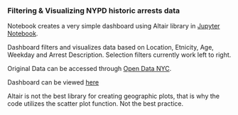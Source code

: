 ### Filtering & Visualizing NYPD historic arrests data
Notebook creates a very simple dashboard using Altair library in [Jupyter Notebook](https://github.com/PrattSAVI/NYDP_ArrestsData/blob/master/NYPD%20Historic%20Arrests%20Data%20Dashboard.ipynb).

Dashboard filters and visualizes data based on Location, Etnicity, Age, Weekday and Arrest Description. Selection filters currently work left to right. 

Original Data can be accessed through [Open Data NYC](https://data.cityofnewyork.us/Public-Safety/NYPD-Arrests-Data-Historic-/8h9b-rp9u). 

Dashboard can be viewed [here](https://prattsavi.github.io/NYDP_ArrestsData/)

Altair is not the best library for creating geographic plots, that is why the code utilizes the scatter plot function. Not the best practice.
